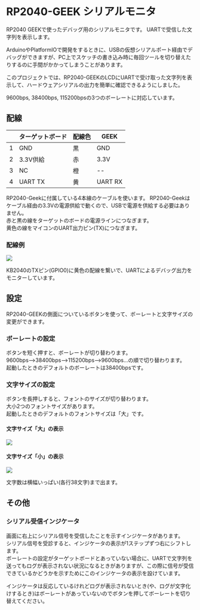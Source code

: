 # RP2040-GEEK シリアルモニタ

RP2040 GEEKで使ったデバッグ用のシリアルモニタです。
UARTで受信した文字列を表示します。

ArduinoやPlatformIOで開発をするときに、USBの仮想シリアルポート経由でデバッグができますが、PC上でスケッチの書き込み時に毎回ツールを切り替えたりするのに手間がかかってしまうことがあります。

このプロジェクトでは、RP2040-GEEKのLCDにUARTで受け取った文字列を表示して、ハードウェアシリアルの出力を簡単に確認できるようにしました。

9600bps, 38400bps, 115200bpsの3つのボーレートに対応しています。

## 配線


||ターゲットボード|配線色|GEEK|
|--|--|--|--|
|1|GND|黒|GND|
|2|3.3V供給|赤|3.3V|
|3|NC|橙|--
|4|UART TX|黄|UART RX

RP2040-Geekに付属している4本線のケーブルを使います。
RP2040-Geekはケーブル経由の3.3Vの電源供給で動くので、USBで電源を供給する必要はありません。  
赤と黒の線をターゲットのボードの電源ラインにつなぎます。  
黄色の線をマイコンのUART出力ピン(TX)につなぎます。


### 配線例
![](https://i.gyazo.com/9a828c041cc4e5103ff0a381adc137f9.jpg)

KB2040のTXピン(GPIO0)に黄色の配線を繋いで、UARTによるデバッグ出力をモニターしています。

## 設定

RP2040-GEEKの側面についているボタンを使って、ボーレートと文字サイズの変更ができます。

### ボーレートの設定

ボタンを短く押すと、ボーレートが切り替わります。  
9600bps-->38400bps-->115200bps-->9600bps...の順で切り替わります。  
起動したときのデフォルトのボーレートは38400bpsです。

### 文字サイズの設定

ボタンを長押しすると、フォントのサイズが切り替わります。  
大小2つのフォントサイズがあります。  
起動したときのデフォルトのフォントサイズは「大」です。

#### 文字サイズ「大」の表示
![](https://i.gyazo.com/b0bfc071fcbd61a1f167af921a5a88c5.png)

#### 文字サイズ「小」の表示
![](https://i.gyazo.com/56fff20beb4b1bf155df50176d99416e.png)

文字数は横幅いっぱい(各行38文字)まで出ます。

## その他

### シリアル受信インジケータ

画面に右上にシリアル信号を受信したことを示すインジケータがあります。  
シリアル信号を受診すると、インジケータの表示が1ステップずつ右にシフトします。  
ボーレートの設定がターゲットボードとあっていない場合に、UARTで文字列を送ってもログが表示されない状況になるときがありますが、この際に信号が受信できているかどうかを示すためにこのインジケータの表示を設けています。

インジケータは反応しているけれどログが表示されないとき(や、ログが文字化けするとき)はボーレートがあっていないのでボタンを押してボーレートを切り替えてください。




